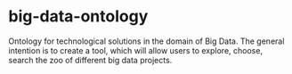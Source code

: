 # big-data-ontology
Ontology for technological solutions in the domain of Big Data. The general intention is to create a tool, which will allow users to explore, choose, search the zoo of different big data projects.
